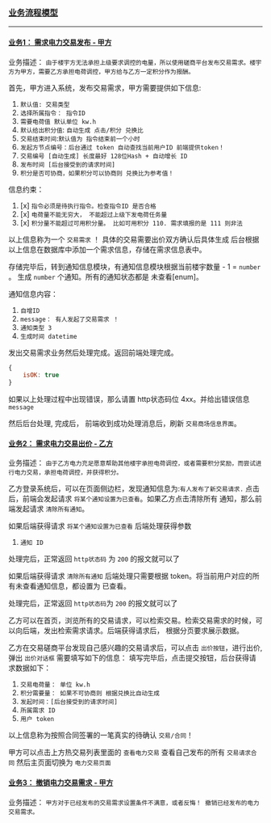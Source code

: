 ### [业务流程模型](#)

-----

#### [业务1： 需求电力交易发布 - 甲方](#)
业务描述： `由于楼宇方无法承担上级要求调控的电量，所以使用磋商平台发布交易需求。楼宇方为甲方，需要乙方承担电荷调控，甲方给与乙方一定积分作为报酬。`

首先，甲方进入系统，发布交易需求，甲方需要提供如下信息: 

1. `默认值: 交易类型`
2. `选择所属指令： 指令ID`
3. `需要电荷值 默认单位 kw.h`
4. `默认给出积分值`: `自动生成 点击/积分 兑换比`
5. `交易结束时间`:`默认值为 指令结束前一个小时`
6. `发起方节点编号：后台通过 token 自动查找当前用户ID 前端提供token！` 
7. `交易编号 [自动生成] 长度最好 128位Hash + 自动增长 ID `
8. `发布时间 [后台接受到的请求时间]`
9. `积分是否可协商，如果积分可以协商则 兑换比为参考值！`

信息约束： 
1. [x] `指令必须是待执行指令。检查指令ID 是否合格`
2. [x] `电荷量不能无穷大， 不能超过上级下发电荷任务量`
3. [x] `积分量不能超过可用积分量。 比如可用积分 110. 需求填报的是 111 则非法` 

以上信息称为一个 `交易需求` ！ 具体的交易需要出价双方确认后具体生成
后台根据以上信息在数据库中添加一个需求信息，存储在需求信息表中。

存储完毕后，转到通知信息模块，有通知信息模块根据当前楼宇数量 - 1 = `number` 。 生成 `number` 个通知。所有的通知状态都是 未查看[enum]。

通知信息内容：
1. `自增ID`
2. `message： 有人发起了交易需求 ！`
3. `通知类型 3`
4. `生成时间 datetime`

发出交易需求业务然后处理完成。返回前端处理完成。 

```javascript
{
    isOK: true
}
```

如果以上处理过程中出现错误，那么请置 http状态码位 4xx。并给出错误信息 `message`

然后后台处理, 完成后， 前端收到成功处理消息后，刷新 `交易商场信息界面`。

#### [业务2： 需求电力交易出价 - 乙方](#)
业务描述： `由于乙方电力充足愿意帮助其他楼宇承担电荷调控，或者需要积分奖励，而尝试进行电力交易，承担电荷调控，并获得积分。`

乙方登录系统后，可以在页面侧边栏，发现通知信息为:`有人发布了新交易请求.` 点击后，前端会发起请求 `将某个通知设置为已查看`。如果乙方点击清除所有
通知，那么前端发起请求 `清除所有通知`。

如果后端获得请求 `将某个通知设置为已查看` 后端处理获得参数

1. `通知 ID`

处理完后，正常返回 `http状态码` 为 `200` 的报文就可以了

如果后端获得请求 `清除所有通知` 后端处理只需要根据 token。将当前用户对应的所有未查看通知信息，都设置为 已查看。

处理完后，正常返回 `http状态码`为 `200` 的报文就可以了

乙方可以在首页，浏览所有的交易请求，可以检索交易。检索交易需求的时候，可以向后端，发出检索需求请求。后端获得请求后，
根据分页要求展示数据。

乙方在交易磋商平台发现自己感兴趣的交易请求后，可以点击 `出价按钮`，进行出价, 弹出 `出价对话框` 需要填写如下的信息：
填写完毕后，点击提交按钮，后台获得请求数据如下：

1. `交易电荷量： 单位 kw.h`
2. `积分需要量： 如果不可协商则 根据兑换比自动生成`
3. `发起时间：[后台接受到的请求时间]`
4. `所属需求 ID`
5. `用户 token`

以上信息称为按照合同签署的一笔真实的待确认 `交易/合同`！

甲方可以点击上方热交易列表里面的 `查看电力交易` 查看自己发布的所有 `交易请求合同` 然后主页面切换为
`电力交易页面`



####  [业务3： 撤销电力交易需求 - 甲方](#)

业务描述： `甲方对于已经发布的交易需求设置条件不满意，或者反悔！ 撤销已经发布的电力交易需求。`



